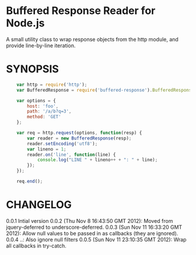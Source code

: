 Buffered Response Reader for Node.js
====================================

A small utility class to wrap response objects
from the http module, and provide line-by-line
iteration.

SYNOPSIS
========

```javascript
    var http = require('http');
    var BufferedResponse = require('buffered-response').BufferedResponse;

    var options = {
        host: 'foo',
        path: '/a/b?q=3',
        method: 'GET'
    };

    var req = http.request(options, function(resp) {
        var reader = new BufferedResponse(resp);
        reader.setEncoding('utf8');
        var lineno = 1;
        reader.on('line', function(line) {
            console.log("LINE " + lineno++ + ": " + line);
        });
    });

    req.end();
```

CHANGELOG
=========

0.0.1 Intial version
0.0.2 (Thu Nov  8 16:43:50 GMT 2012): Moved from jquery-deferred to underscore-deferred.
0.0.3 (Sun Nov 11 16:33:20 GMT 2012): Allow null values to be passed in as callbacks (they are ignored).
0.0.4 ..: Also ignore null filters
0.0.5 (Sun Nov 11 23:10:35 GMT 2012): Wrap all callbacks in try-catch.
